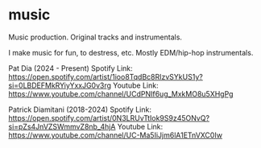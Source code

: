 # music
Music production. Original tracks and instrumentals.

I make music for fun, to destress, etc. Mostly EDM/hip-hop instrumentals.

Pat Dia (2024 - Present)
Spotify Link: https://open.spotify.com/artist/1ioo8TqdBc8RIzvSYkUS1y?si=0LBDEFMkRYiyYxxJG0v3rg
Youtube Link: https://www.youtube.com/channel/UCdPNIf6ug_MxkMO8u5XHgPg

Patrick Diamitani (2018-2024)
Spotify Link: https://open.spotify.com/artist/0N3LRUvTtIok9S9z45ONvQ?si=pZs4JnVZSWmmvZ8nb_4hjA
Youtube Link: https://www.youtube.com/channel/UC-Ma5IiJjm6lA1ETnVXC0Iw
